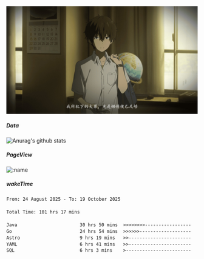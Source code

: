 
<img src="./static/index.jpg" alt="index">

##### Data

![Anurag's github stats](https://github-readme-stats.vercel.app/api?username=whyneh&show_icons=true&hide_border=ture&theme=tokyonight)

##### PageView
![:name](https://count.getloli.com/get/@:whyneh?theme=gelbooru)

##### wakeTime

<!--START_SECTION:waka-->

```txt
From: 24 August 2025 - To: 19 October 2025

Total Time: 101 hrs 17 mins

Java                       30 hrs 50 mins  >>>>>>>>-----------------   30.44 %
Go                         24 hrs 54 mins  >>>>>>-------------------   24.58 %
Astro                      9 hrs 19 mins   >>-----------------------   09.20 %
YAML                       6 hrs 41 mins   >>-----------------------   06.61 %
SQL                        6 hrs 3 mins    >------------------------   05.98 %
```

<!--END_SECTION:waka-->
